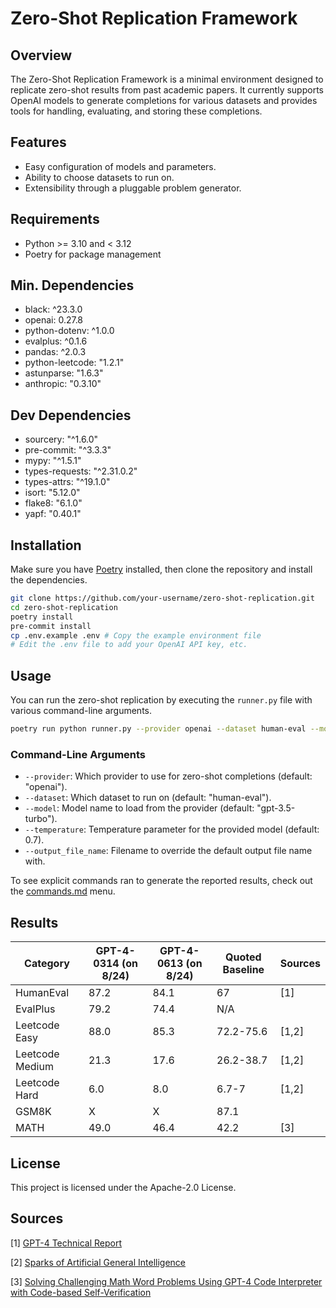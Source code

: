# Zero-Shot Replication Framework

## Overview

The Zero-Shot Replication Framework is a minimal environment designed to replicate zero-shot results from past academic papers. It currently supports OpenAI models to generate completions for various datasets and provides tools for handling, evaluating, and storing these completions.

## Features

- Easy configuration of models and parameters.
- Ability to choose datasets to run on.
- Extensibility through a pluggable problem generator.

## Requirements

- Python >= 3.10 and < 3.12
- Poetry for package management

## Min. Dependencies

- black: ^23.3.0
- openai: 0.27.8
- python-dotenv: ^1.0.0
- evalplus: ^0.1.6
- pandas: ^2.0.3
- python-leetcode: "1.2.1"
- astunparse: "1.6.3"
- anthropic: "0.3.10"

## Dev Dependencies

- sourcery: "^1.6.0"
- pre-commit: "^3.3.3"
- mypy: "^1.5.1"
- types-requests: "^2.31.0.2"
- types-attrs: "^19.1.0"
- isort: "5.12.0"
- flake8: "6.1.0"
- yapf: "0.40.1"

## Installation

Make sure you have [Poetry](https://python-poetry.org/) installed, then clone the repository and install the dependencies.

```bash
git clone https://github.com/your-username/zero-shot-replication.git
cd zero-shot-replication
poetry install
pre-commit install
cp .env.example .env # Copy the example environment file
# Edit the .env file to add your OpenAI API key, etc.
```

## Usage

You can run the zero-shot replication by executing the `runner.py` file with various command-line arguments.

```bash
poetry run python runner.py --provider openai --dataset human-eval --model gpt-4-0613 --temperature 0.7
```

### Command-Line Arguments

- `--provider`: Which provider to use for zero-shot completions (default: "openai").
- `--dataset`: Which dataset to run on (default: "human-eval").
- `--model`: Model name to load from the provider (default: "gpt-3.5-turbo").
- `--temperature`: Temperature parameter for the provided model (default: 0.7).
- `--output_file_name`: Filename to override the default output file name with.

To see explicit commands ran to generate the reported results, check out the [commands.md](commands.md) menu.

## Results

| Category                         | GPT-4-0314 (on 8/24) | GPT-4-0613 (on 8/24) | Quoted Baseline  | Sources
|----------------------------------|----------------------|----------------------|------------------|------------------------------------------------------------------------|
| HumanEval                        | 87.2                 | 84.1                 | 67               | [1]                                                                    |
| EvalPlus                         | 79.2                 | 74.4                 | N/A              |                                                                        |
| Leetcode Easy                    | 88.0                 | 85.3                 | 72.2-75.6        | [1,2]                                                                  |
| Leetcode Medium                  | 21.3                 | 17.6                 | 26.2-38.7        | [1,2]                                                                  |
| Leetcode Hard                    | 6.0                  | 8.0                  | 6.7-7            | [1,2]                                                                  |
| GSM8K                            | X                    | X                    | 87.1             |                                                                        |
| MATH                             | 49.0                 | 46.4                 | 42.2             |[3]

## License

This project is licensed under the Apache-2.0 License.

## Sources

[1] [GPT-4 Technical Report](https://arxiv.org/abs/2303.08774)

[2] [Sparks of Artificial General Intelligence](https://arxiv.org/pdf/2303.12712.pdf)

[3] [Solving Challenging Math Word Problems Using GPT-4 Code Interpreter with Code-based Self-Verification](https://paperswithcode.com/paper/solving-challenging-math-word-problems-using)